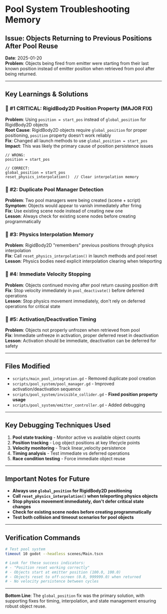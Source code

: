 # Pool System Troubleshooting Memory

## Issue: Objects Returning to Previous Positions After Pool Reuse

**Date**: 2025-01-20  
**Problem**: Objects being fired from emitter were starting from their last known position instead of emitter position when retrieved from pool after being returned.

---

## Key Learnings & Solutions

### 🎯 **#1 CRITICAL: RigidBody2D Position Property (MAJOR FIX)**
**Problem**: Using `position = start_pos` instead of `global_position` for RigidBody2D objects  
**Root Cause**: RigidBody2D objects require `global_position` for proper positioning, `position` property doesn't work reliably  
**Fix**: Changed all launch methods to use `global_position = start_pos`  
**Impact**: This was likely the primary cause of position persistence issues  

```gdscript
// WRONG:
position = start_pos

// CORRECT:
global_position = start_pos
reset_physics_interpolation()  // Clear interpolation memory
```

### 🔧 **#2: Duplicate Pool Manager Detection**
**Problem**: Two pool managers were being created (scene + script)  
**Symptom**: Objects would appear to vanish immediately after firing  
**Fix**: Use existing scene node instead of creating new one  
**Lesson**: Always check for existing scene nodes before creating programmatically  

### 🔧 **#3: Physics Interpolation Memory**
**Problem**: RigidBody2D "remembers" previous positions through physics interpolation  
**Fix**: Call `reset_physics_interpolation()` in launch methods and pool reset  
**Lesson**: Physics bodies need explicit interpolation clearing when teleporting  

### 🔧 **#4: Immediate Velocity Stopping**
**Problem**: Objects continued moving after pool return causing position drift  
**Fix**: Stop velocity immediately in `pool_deactivate()` before deferred operations  
**Lesson**: Stop physics movement immediately, don't rely on deferred operations for critical state  

### 🔧 **#5: Activation/Deactivation Timing**
**Problem**: Objects not properly unfrozen when retrieved from pool  
**Fix**: Immediate unfreeze in activation, proper deferred reset in deactivation  
**Lesson**: Activation should be immediate, deactivation can be deferred for safety  

---

## Files Modified

- `scripts/main_pool_integration.gd` - Removed duplicate pool creation
- `scripts/pool_system/pool_manager.gd` - Improved activation/deactivation sequence  
- `scripts/pool_system/invisible_collider.gd` - **Fixed position property usage**
- `scripts/pool_system/emitter_controller.gd` - Added debugging

---

## Key Debugging Techniques Used

1. **Pool state tracking** - Monitor active vs available object counts
2. **Position tracking** - Log object positions at key lifecycle points  
3. **Velocity monitoring** - Track linear_velocity persistence
4. **Timing analysis** - Test immediate vs deferred operations
5. **Race condition testing** - Force immediate object reuse

---

## Important Notes for Future

- **Always use `global_position` for RigidBody2D positioning**
- **Call `reset_physics_interpolation()` when teleporting physics objects**
- **Stop physics movement immediately, don't defer critical state changes**
- **Check for existing scene nodes before creating programmatically**
- **Test both collision and timeout scenarios for pool objects**

---

## Verification Commands

```bash
# Test pool system
timeout 10 godot --headless scenes/Main.tscn

# Look for these success indicators:
# - "Position reset working correctly" 
# - Objects start at emitter position (100.0, 100.0)
# - Objects reset to off-screen (0.0, 999999.0) when returned
# - No velocity persistence between cycles
```

---

**Bottom Line**: The `global_position` fix was the primary solution, with supporting fixes for timing, interpolation, and state management ensuring robust object reuse.